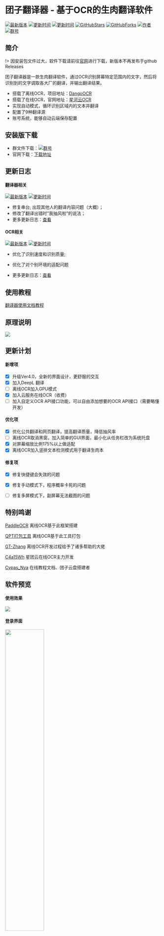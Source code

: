 # 团子翻译器 - 基于OCR的生肉翻译软件


[![最新版本](https://img.shields.io/badge/%E6%9C%80%E6%96%B0%E7%89%88%E6%9C%AC-Ver4.2.5-ff69b4)](https://github.com/PantsuDango/Dango-Translator)
[![更新时间](https://img.shields.io/badge/%E6%9B%B4%E6%96%B0%E6%97%B6%E9%97%B4-2022--05--09-ff69b4)]()
[![更新时间](https://img.shields.io/badge/%E6%93%8D%E4%BD%9C%E7%B3%BB%E7%BB%9F-win7--10-ff69b4)]()
[![GitHubStars](https://img.shields.io/github/stars/PantsuDango/Dango-Translator)]()
[![GitHubForks](https://img.shields.io/github/forks/PantsuDango/Dango-Translator)]()
[![作者](https://img.shields.io/badge/QQ-%E8%83%96%E6%AC%A1%E5%9B%A2%E5%AD%90-ff69b4)](https://github.com/PantsuDango/ImageHub/blob/master/DangoTranslate/public/%E4%BD%9C%E8%80%85.png)
[![群号](https://img.shields.io/badge/%E6%9C%80%E6%96%B0%E4%BA%A4%E6%B5%81%E7%BE%A4-1%E7%BE%A4779594427-ff69b4)](https://l2.drive.c4a15wh.cn/api/v3/slave/source/0/dXBsb2Fkcy8yMDIyLzA1LzE5LzhPQWxHM1NMLzHnvqQucG5n/1%E7%BE%A4.png?sign=WcPHH8F_x-ERGO7xgvGD_xOb99W0eBoCxUoGjOUmiuk%3D%3A0)

  
## 简介
!> 因安装包文件过大，软件下载请前往[官网](https://translator.dango.cloud)进行下载，新版本不再发布于github Releases

团子翻译器是一款生肉翻译软件，通过OCR识别屏幕特定范围内的文字，然后将识别到的文字调取各大厂的翻译，并输出翻译结果。

+ 搭载了离线OCR，项目地址：[DangoOCR](https://github.com/PantsuDango/DangoOCR) 
+ 搭载了在线OCR，官网地址：[星河云OCR](https://cloud.stariver.org/auth/login.html)
+ 实现自动模式，循环识别区域内的文本并翻译
+ 配置了9种翻译源
+ 账号系统，能够自动云端保存配置


  
## 安装版下载

- 群文件下载：[![群号](https://img.shields.io/badge/%E6%9C%80%E6%96%B0%E4%BA%A4%E6%B5%81%E7%BE%A4-1%E7%BE%A4779594427-ff69b4)](https://l2.drive.c4a15wh.cn/api/v3/slave/source/0/dXBsb2Fkcy8yMDIyLzA1LzE5LzhPQWxHM1NMLzHnvqQucG5n/1%E7%BE%A4.png?sign=WcPHH8F_x-ERGO7xgvGD_xOb99W0eBoCxUoGjOUmiuk%3D%3A0)  
- 官网下载：[下载地址](https://translator.dango.cloud)

  
## 更新日志

#### 翻译器相关 

[![最新版本](https://img.shields.io/badge/%E6%9C%80%E6%96%B0%E7%89%88%E6%9C%AC-Ver4.2.5-ff69b4)]()
[![更新时间](https://img.shields.io/badge/%E6%9B%B4%E6%96%B0%E6%97%B6%E9%97%B4-2022--05--09-ff69b4)]()

+ 修复串台, 出现其他人的翻译内容问题（大概）；
+ 修改了翻译出错时"我抽风啦"的说法；
+ 更多更新日志：[查看](https://docs1.ayano.top/#/4.0/develop/changelog)  

#### OCR相关

[![最新版本](https://img.shields.io/badge/%E6%9C%80%E6%96%B0%E7%89%88%E6%9C%AC-Ver1.2-ff69b4)]()
[![更新时间](https://img.shields.io/badge/%E6%9B%B4%E6%96%B0%E6%97%B6%E9%97%B4-2021--08--19-ff69b4)]()

+ 优化了识别速度和识别质量;
+ 优化了对个别环境的适配问题

+ 更多更新日志：[查看](https://docs1.ayano.top/#/4.0/develop/changelog)  

  
## 使用教程

[翻译器使用文档教程](https://docs1.ayano.top)

  
## 原理说明

![](https://github.com/PantsuDango/ImageHub/blob/master/DangoTranslate/public/%E6%B5%81%E7%A8%8B%E5%9B%BE.png)


  
## 更新计划

#### 新增项

- [x] 升级Ver4.0，全新的界面设计，更舒服的交互
- [x] 加入DeepL 翻译
- [ ] 离线OCR加入GPU模式
- [x] 加入云服务在线OCR（收费）
- [ ] 加入自定义OCR API接口功能，可以自由添加想要的OCR API接口（需要略懂开发）

#### 优化项

- [x] 优化公共翻译和网页翻译，提高翻译质量，降低抽风率
- [ ] 离线OCR取消黑窗，加入简单的GUI界面，最小化从任务栏改为系统托盘
- [x] 对屏幕缩放比例175%以上做适配
- [x] 离线OCR加入竖排文本检测模式用于翻译生肉本

#### 修复项

- [x] 修复快捷键会失效的问题
- [x] 修复手动模式下，程序概率卡死的问题
- [ ] 修复多屏模式下，副屏幕无法截图的问题

  
 ## 特别鸣谢

[PaddleOCR](https://github.com/PaddlePaddle/PaddleOCR)  离线OCR基于此框架搭建

[QPT打包工具](https://github.com/GT-ZhangAcer/QPT)  离线OCR基于此工具打包

[GT-Zhang](https://github.com/GT-ZhangAcer) 离线OCR开发过程给予了诸多帮助的大佬

[C4a15Wh](https://c4a15wh.cn) 星团云在线OCR主力开发

[Cypas_Nya](https://blog.ayano.top) 在线教程文档、团子云盘搭建者

  
## 软件预览

#### 使用效果

![](https://github.com/PantsuDango/ImageHub/blob/master/DangoTranslate/public/%E4%BD%BF%E7%94%A8%E6%95%88%E6%9E%9C.png)

#### 登录界面
<img src="https://github.com/PantsuDango/ImageHub/blob/master/DangoTranslate/Ver4.0/%E7%99%BB%E5%BD%95.png" width="50%" height="50%">

#### 主界面

![](https://github.com/PantsuDango/ImageHub/blob/master/DangoTranslate/Ver4.0/%E4%B8%BB%E7%95%8C%E9%9D%A2.png)

#### 设置界面
<img src="https://github.com/PantsuDango/ImageHub/blob/master/DangoTranslate/Ver4.0/OCR%E8%AE%BE%E5%AE%9A.png" width="100%" height="100%">
<img src="https://github.com/PantsuDango/ImageHub/blob/master/DangoTranslate/Ver4.0/%E7%BF%BB%E8%AF%91%E6%BA%90%E8%AE%BE%E5%AE%9A.png" width="100%" height="100%">
<img src="https://github.com/PantsuDango/ImageHub/blob/master/DangoTranslate/Ver4.0/%E5%85%B6%E4%BB%96%E8%AE%BE%E5%AE%9A.png" width="100%" height="100%">
<img src="https://github.com/PantsuDango/ImageHub/blob/master/DangoTranslate/Ver4.0/%E5%85%B3%E4%BA%8E.png" width="100%" height="100%">
<img src="https://github.com/PantsuDango/ImageHub/blob/master/DangoTranslate/Ver4.0/%E5%B1%8F%E8%94%BD%E8%AF%8D%E8%AE%BE%E7%BD%AE.png" width="50%" height="50%">

#### 支持作者
<img src="https://github.com/PantsuDango/ImageHub/blob/master/DangoTranslate/Ver4.0/%E6%94%AF%E6%8C%81%E4%BD%9C%E8%80%85.png" width="100%" height="100%">


## 开源协议

本项目使用GNU LESSER GENERAL PUBLIC LICENSE(LGPL)开源协议
